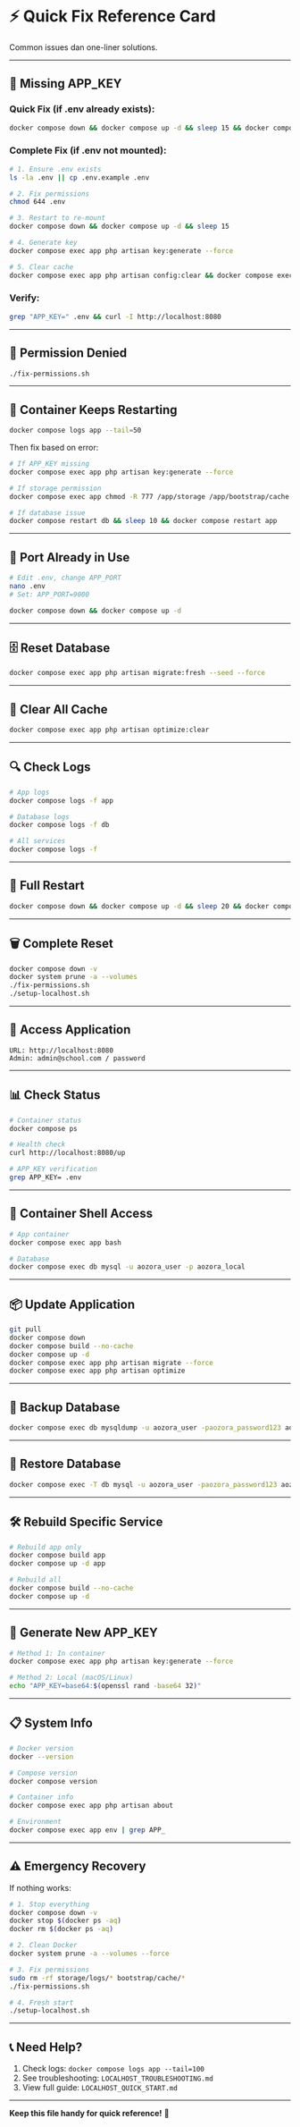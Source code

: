 # ⚡ Quick Fix Reference Card

Common issues dan one-liner solutions.

---

## 🔑 Missing APP_KEY

### Quick Fix (if .env already exists):
```bash
docker compose down && docker compose up -d && sleep 15 && docker compose exec app php artisan key:generate --force && docker compose exec app php artisan optimize:clear
```

### Complete Fix (if .env not mounted):
```bash
# 1. Ensure .env exists
ls -la .env || cp .env.example .env

# 2. Fix permissions
chmod 644 .env

# 3. Restart to re-mount
docker compose down && docker compose up -d && sleep 15

# 4. Generate key
docker compose exec app php artisan key:generate --force

# 5. Clear cache
docker compose exec app php artisan config:clear && docker compose exec app php artisan cache:clear
```

### Verify:
```bash
grep "APP_KEY=" .env && curl -I http://localhost:8080
```

---

## 📁 Permission Denied

```bash
./fix-permissions.sh
```

---

## 🔄 Container Keeps Restarting

```bash
docker compose logs app --tail=50
```

Then fix based on error:
```bash
# If APP_KEY missing
docker compose exec app php artisan key:generate --force

# If storage permission
docker compose exec app chmod -R 777 /app/storage /app/bootstrap/cache

# If database issue
docker compose restart db && sleep 10 && docker compose restart app
```

---

## 🔌 Port Already in Use

```bash
# Edit .env, change APP_PORT
nano .env
# Set: APP_PORT=9000

docker compose down && docker compose up -d
```

---

## 🗄️ Reset Database

```bash
docker compose exec app php artisan migrate:fresh --seed --force
```

---

## 🧹 Clear All Cache

```bash
docker compose exec app php artisan optimize:clear
```

---

## 🔍 Check Logs

```bash
# App logs
docker compose logs -f app

# Database logs
docker compose logs -f db

# All services
docker compose logs -f
```

---

## 🔄 Full Restart

```bash
docker compose down && docker compose up -d && sleep 20 && docker compose ps
```

---

## 🗑️ Complete Reset

```bash
docker compose down -v
docker system prune -a --volumes
./fix-permissions.sh
./setup-localhost.sh
```

---

## 🚀 Access Application

```
URL: http://localhost:8080
Admin: admin@school.com / password
```

---

## 📊 Check Status

```bash
# Container status
docker compose ps

# Health check
curl http://localhost:8080/up

# APP_KEY verification
grep APP_KEY= .env
```

---

## 🔧 Container Shell Access

```bash
# App container
docker compose exec app bash

# Database
docker compose exec db mysql -u aozora_user -p aozora_local
```

---

## 📦 Update Application

```bash
git pull
docker compose down
docker compose build --no-cache
docker compose up -d
docker compose exec app php artisan migrate --force
docker compose exec app php artisan optimize
```

---

## 💾 Backup Database

```bash
docker compose exec db mysqldump -u aozora_user -paozora_password123 aozora_local > backup_$(date +%Y%m%d_%H%M%S).sql
```

---

## 🔄 Restore Database

```bash
docker compose exec -T db mysql -u aozora_user -paozora_password123 aozora_local < backup.sql
```

---

## 🛠️ Rebuild Specific Service

```bash
# Rebuild app only
docker compose build app
docker compose up -d app

# Rebuild all
docker compose build --no-cache
docker compose up -d
```

---

## 🔐 Generate New APP_KEY

```bash
# Method 1: In container
docker compose exec app php artisan key:generate --force

# Method 2: Local (macOS/Linux)
echo "APP_KEY=base64:$(openssl rand -base64 32)"
```

---

## 📋 System Info

```bash
# Docker version
docker --version

# Compose version
docker compose version

# Container info
docker compose exec app php artisan about

# Environment
docker compose exec app env | grep APP_
```

---

## ⚠️ Emergency Recovery

If nothing works:

```bash
# 1. Stop everything
docker compose down -v
docker stop $(docker ps -aq)
docker rm $(docker ps -aq)

# 2. Clean Docker
docker system prune -a --volumes --force

# 3. Fix permissions
sudo rm -rf storage/logs/* bootstrap/cache/*
./fix-permissions.sh

# 4. Fresh start
./setup-localhost.sh
```

---

## 📞 Need Help?

1. Check logs: `docker compose logs app --tail=100`
2. See troubleshooting: `LOCALHOST_TROUBLESHOOTING.md`
3. View full guide: `LOCALHOST_QUICK_START.md`

---

**Keep this file handy for quick reference!** 📌

